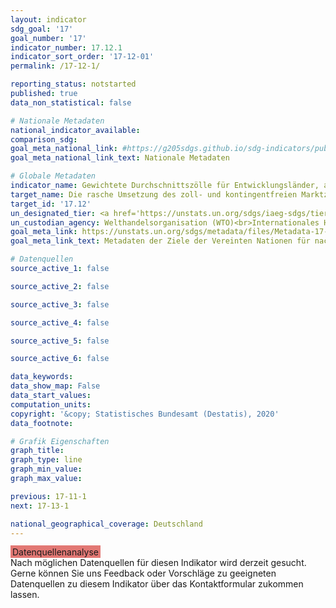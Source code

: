 ```yaml
---
layout: indicator
sdg_goal: '17'
goal_number: '17'
indicator_number: 17.12.1
indicator_sort_order: '17-12-01'
permalink: /17-12-1/

reporting_status: notstarted
published: true
data_non_statistical: false

# Nationale Metadaten
national_indicator_available: 
comparison_sdg: 
goal_meta_national_link: #https://g205sdgs.github.io/sdg-indicators/public/MetaDe/17.12.1.pdf
goal_meta_national_link_text: Nationale Metadaten

# Globale Metadaten
indicator_name: Gewichtete Durchschnittszölle für Entwicklungsländer, am wenigsten entwickelte Länder und kleine Inselentwicklungsländer
target_name: Die rasche Umsetzung des zoll- und kontingentfreien Marktzugangs auf dauerhafter Grundlage für alle am wenigsten entwickelten Länder im Einklang mit den Beschlüssen der Welthandelsorganisation erreichen, unter anderem indem sichergestellt wird, dass die für Importe aus den am wenigsten entwickelten Ländern geltenden präferenziellen Ursprungsregeln transparent und einfach sind und zur Erleichterung des Marktzugangs beitragen
target_id: '17.12'
un_designated_tier: <a href='https://unstats.un.org/sdgs/iaeg-sdgs/tier-classification/' title='Klicken Sie hier um weitere Informationen zur UN-Tier-Klassifikation zu erhalten.'>Tier I</a>
un_custodian_agency: Welthandelsorganisation (WTO)<br>Internationales Handelszentrum (ITC)<br>Welthandels- und Entwicklungskonferenz (UNCTAD)
goal_meta_link: https://unstats.un.org/sdgs/metadata/files/Metadata-17-12-01.pdf
goal_meta_link_text: Metadaten der Ziele der Vereinten Nationen für nachhaltige Entwicklung

# Datenquellen
source_active_1: false

source_active_2: false

source_active_3: false

source_active_4: false

source_active_5: false

source_active_6: false

data_keywords: 
data_show_map: False
data_start_values: 
computation_units: 
copyright: '&copy; Statistisches Bundesamt (Destatis), 2020'
data_footnote: 

# Grafik Eigenschaften
graph_title: 
graph_type: line
graph_min_value: 
graph_max_value: 

previous: 17-11-1
next: 17-13-1

national_geographical_coverage: Deutschland
---
```


<span style="background-color:#E27874;padding-bottom: 1px;padding-top: 2px;padding-left: 3px;padding-right: 3px;"> Datenquellenanalyse </span><br>
Nach möglichen Datenquellen für diesen Indikator wird derzeit gesucht.
Gerne können Sie uns Feedback oder Vorschläge zu geeigneten Datenquellen zu diesem Indikator über das Kontaktformular zukommen lassen.